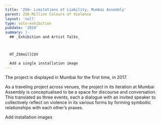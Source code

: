 ```yaml
---
title: '256~ Limitations of Liability, Mumbai Assembly'
parent: 256 Million Colours of Violence
layout: 'null'
type: solo-exhibition
pubdate: '2019'
summary: |-
  ## _Exhibition and Artist Talks_



  HT_256millCOV

  Add a single installation image
---
```

The project is displayed in Mumbai for the first time, in 2017.

As a traveling project across venues, the project in its iteration at Mumbai Assembly is conceptualised to be a space for discourse and conversation. This translated as three events, each a dialogue with an invited speaker to collectively reflect on violence in its various forms by forming symboitic relationships with each other’s praxes.

Add installation images
